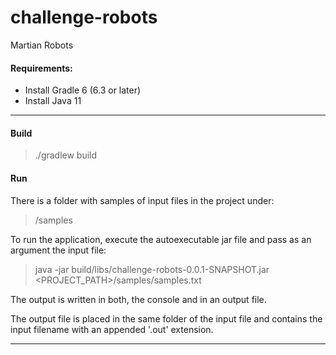 # challenge-robots
Martian Robots

#### Requirements:

- Install Gradle 6 (6.3 or later)
- Install Java 11

---

#### Build

> ./gradlew build


#### Run

There is a folder with samples of input files in the project under:

> <PROJECT>/samples

To run the application, execute the autoexecutable jar file and pass as an argument the input file:

> java -jar build/libs/challenge-robots-0.0.1-SNAPSHOT.jar <PROJECT_PATH>/samples/samples.txt

The output is written in both, the console and in an output file. 

The output file is placed in the same folder of the input file and contains the input filename with an appended '.out' extension.

---

